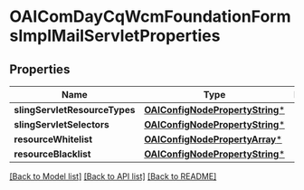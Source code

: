 # OAIComDayCqWcmFoundationFormsImplMailServletProperties

## Properties
Name | Type | Description | Notes
------------ | ------------- | ------------- | -------------
**slingServletResourceTypes** | [**OAIConfigNodePropertyString***](OAIConfigNodePropertyString.md) |  | [optional] 
**slingServletSelectors** | [**OAIConfigNodePropertyString***](OAIConfigNodePropertyString.md) |  | [optional] 
**resourceWhitelist** | [**OAIConfigNodePropertyArray***](OAIConfigNodePropertyArray.md) |  | [optional] 
**resourceBlacklist** | [**OAIConfigNodePropertyString***](OAIConfigNodePropertyString.md) |  | [optional] 

[[Back to Model list]](../README.md#documentation-for-models) [[Back to API list]](../README.md#documentation-for-api-endpoints) [[Back to README]](../README.md)


